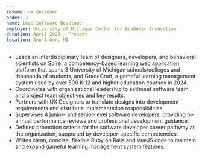 ```yaml
---
resume: ux_designer
order: 3
name: Lead Software Developer
employer: University of Michigan Center for Academic Innovation
duration: April 2023 - Present
location: Ann Arbor, MI
---
```


- Leads an interdisciplinary team of designers, developers, and behavioral scientists on Spire, a competency-based learning web application platform that spans 3 University of Michigan schools/colleges and thousands of students, and GradeCraft, a gameful learning management system used by over 500 K-12 and higher education courses in 2024.
- Coordinates with organizational leadership to set/meet software team and project team objectives and key results.
- Partners with UX Designers to translate designs into development requirements and distribute implementation responsibilities.
- Supervises 4 junior- and senior-level software developers, providing bi-annual performance reviews and professional development guidance.
- Defined promotion criteria for the software developer career pathway at the organization, supported by developer-specific competencies.
- Writes clean, concise, flexible Ruby on Rails and VueJS code to maintain and expand gameful learning management system features.



